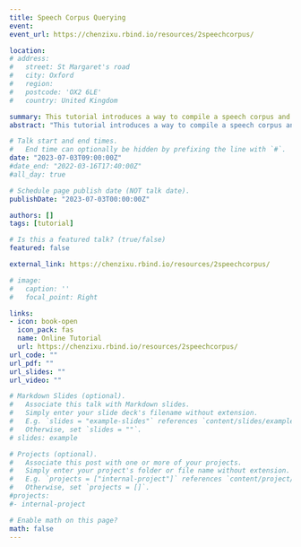 ```yaml
---
title: Speech Corpus Querying
event: 
event_url: https://chenzixu.rbind.io/resources/2speechcorpus/

location: 
# address:
#   street: St Margaret's road
#   city: Oxford
#   region: 
#   postcode: 'OX2 6LE'
#   country: United Kingdom

summary: This tutorial introduces a way to compile a speech corpus and make queries of speech intervals, using the command-line interface.<br><i class="fas fa-star"></i>&nbsp;<i class="fas fa-star"></i>&nbsp;<i class="fas fa-star"></i> 3 Chapters<br><br><i class="fas fa-terminal"></i> Unix Shell&nbsp; <i class="fab fa-python"></i> Python&nbsp; <i class="fas fa-database"></i> Corpus<br> <br><a href="https://chenzixu.rbind.io/resources/2speechcorpus/sp1/"><i class="fas fa-star"></i>&nbsp;Assemble time-aligned transcription files</a> <br><a href="https://chenzixu.rbind.io/resources/2speechcorpus/sp2/"><i class="fas fa-star"></i>&nbsp;Create query scripts</a> <br><a href="https://chenzixu.rbind.io/resources/2speechcorpus/sp3/"><i class="fas fa-star"></i>&nbsp;Create audio-trimming scripts</a>
abstract: "This tutorial introduces a way to compile a speech corpus and make queries of speech intervals, using the command-line interface."

# Talk start and end times.
#   End time can optionally be hidden by prefixing the line with `#`.
date: "2023-07-03T09:00:00Z"
#date_end: "2022-03-16T17:40:00Z"
#all_day: true

# Schedule page publish date (NOT talk date).
publishDate: "2023-07-03T00:00:00Z"

authors: []
tags: [tutorial]

# Is this a featured talk? (true/false)
featured: false

external_link: https://chenzixu.rbind.io/resources/2speechcorpus/

# image:
#   caption: ''
#   focal_point: Right

links:
- icon: book-open
  icon_pack: fas
  name: Online Tutorial
  url: https://chenzixu.rbind.io/resources/2speechcorpus/
url_code: ""
url_pdf: ""
url_slides: ""
url_video: ""

# Markdown Slides (optional).
#   Associate this talk with Markdown slides.
#   Simply enter your slide deck's filename without extension.
#   E.g. `slides = "example-slides"` references `content/slides/example-slides.md`.
#   Otherwise, set `slides = ""`.
# slides: example

# Projects (optional).
#   Associate this post with one or more of your projects.
#   Simply enter your project's folder or file name without extension.
#   E.g. `projects = ["internal-project"]` references `content/project/deep-learning/index.md`.
#   Otherwise, set `projects = []`.
#projects:
#- internal-project

# Enable math on this page?
math: false
---
```

